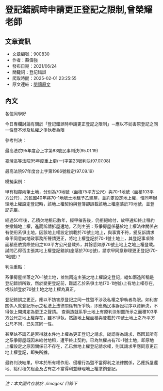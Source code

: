 # 登記錯誤時申請更正登記之限制,曾榮耀老師

## 文章資訊
- 文章編號：900830
- 作者：蘇偉強
- 發布日期：2021/06/24
- 關鍵詞：登記錯誤
- 爬取時間：2025-02-01 23:25:55
- 原文連結：[閱讀原文](https://real-estate.get.com.tw/Columns/detail.aspx?no=900830)

## 內文




各位同學好


今日專欄討論有關於「登記錯誤時申請更正登記之限制」－應以不妨害原登記之同一性暨不涉及私權之爭執者為限


參考判決：


最高法院95年度台上字第83號民事判決(95.01.19)


臺灣高等法院95年度重上更(一)字第23號判決(97.07.08)


最高法院97年度台上字第1986號裁定(97.09.19)


模擬案例：


甲有相鄰兩筆土地，分別為70地號（面積75平方公尺）與70-1地號（面積103平方公尺），於民國40年將70-1地號土地租予乙建屋，並約定設定地上權，惟同年辦理地上權設定登記時，該地上權契約與登簿卻誤載該地上權座落於70地號，並登記完畢。


經過50年後，乙積欠地租已數年，經甲催告後，仍拒絕給付，故甲通知終止租約並撤銷地上權，進而訴請拆屋還地。乙則主張：系爭房屋係基於地上權法律關係占有使用系爭土地，因該地上權設定誤載於70號土地上，與事實不符，爰反訴請求命甲同意向地政事務所聲請更正，將地上權登記於70-1號土地上，其登記事項除面積應依實際使用之103平方公尺登載外，其餘悉如原70號土地上之地上權登載。試問乙得否主張其地上權登記錯誤(座落於70地號)，請求甲同意辦理更正登記(70-1地號)？


判決重點：


系爭房屋坐落之70-1號土地，並無兩造主張之地上權設定登記，縱如兩造所稱是登記錯誤所致，然於變更登記前，難認乙於系爭土地(70-1地號)上有地上權存在，或該誤登於70號土地之地上權為真正。


登記錯誤之更正，應以不妨害原登記之同一性暨不涉及私權之爭執者為限。如利害關係人就登記所示之私法上法律關係有所爭執，即應循民事訴訟程序以資解決，不得依上開規定為更正之聲請。
查兩造就系爭土地上有原判決附圖所示之面積103平方公尺之地上權存在，雖不爭執，然該地上權面積與登載於70號土地上之75平方公尺不同，已失其同一性。


甚至姑不論乙是否得就本件地上權為更正登記之請求，縱認得為請求，然因其所有之系爭房屋既因未給付地租，遭甲終止契約，已為無權占有70-1號土地，即原地上權設定之原因關係已不存在，乙已無地上權登記請求權，則其請求甲應同意更正地上權登記，即失所據。


最終判決結果，甲本於所有權作用、侵權行為暨不當得利之法律關係，乙應拆屋還地、給付積欠租金及占有之不當得利並辦理地上權塗銷登記。

---
*注：本文圖片存放於 ./images/ 目錄下*
